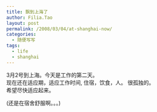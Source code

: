 ```yaml
---
title: 飘到上海了
author: Filia.Tao
layout: post
permalink: /2008/03/04/at-shanghai-now/
categories:
  - 随便写写
tags:
  - life
  - shanghai
---
```

3月2号到上海。今天是工作的第二天。  
现在还在适应期，适应工作时间, 住宿，饮食，人。 很孤独的。  
希望尽快适应起来。

(还是在宿舍舒服啊。。。)
